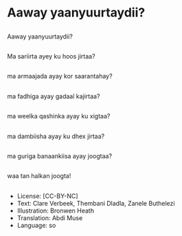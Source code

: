 # Aaway yaanyuurtaydii?

##
Aaway yaanyuurtaydii?

##
Ma sariirta ayey ku hoos jirtaa?

##
ma armaajada ayay kor saarantahay?

##
ma fadhiga ayay gadaal kajirtaa?

##
ma weelka qashinka ayay ku xigtaa?

##
ma dambiisha ayay ku dhex jirtaa?

##
ma guriga banaankiisa ayay joogtaa?

##
waa tan halkan joogta!

##
* License: [CC-BY-NC]
* Text: Clare Verbeek, Thembani Dladla, Zanele Buthelezi
* Illustration: Bronwen Heath
* Translation: Abdi Muse
* Language: so
